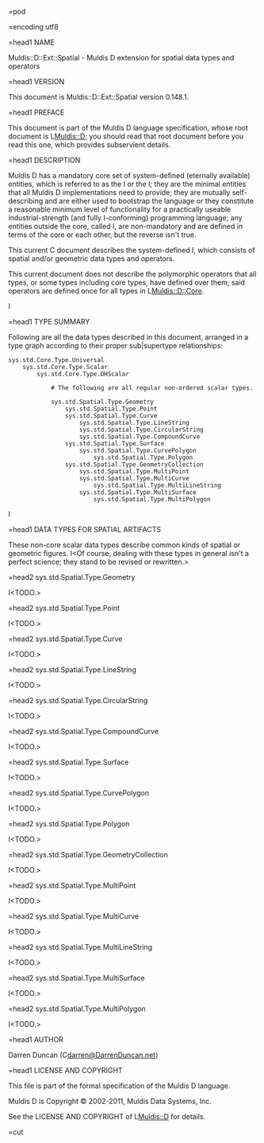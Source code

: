 =pod

=encoding utf8

=head1 NAME

Muldis::D::Ext::Spatial - Muldis D extension for spatial data types and operators

=head1 VERSION

This document is Muldis::D::Ext::Spatial version 0.148.1.

=head1 PREFACE

This document is part of the Muldis D language specification, whose root
document is L<Muldis::D>; you should read that root document
before you read this one, which provides subservient details.

=head1 DESCRIPTION

Muldis D has a mandatory core set of system-defined (eternally available)
entities, which is referred to as the I<Muldis D core> or the I<core>; they
are the minimal entities that all Muldis D implementations need to provide;
they are mutually self-describing and are either used to bootstrap the
language or they constitute a reasonable minimum level of functionality for
a practically useable industrial-strength (and fully I<TTM>-conforming)
programming language; any entities outside the core, called I<Muldis D
extensions>, are non-mandatory and are defined in terms of the core or each
other, but the reverse isn't true.

This current C<Spatial> document describes the system-defined I<Muldis D
Spatial Extension>, which consists of spatial and/or geometric data types
and operators.

This current document does not describe the polymorphic operators that all
types, or some types including core types, have defined over them; said
operators are defined once for all types in L<Muldis::D::Core>.

I<This documentation is pending.>

=head1 TYPE SUMMARY

Following are all the data types described in this document, arranged in a
type graph according to their proper sub|supertype relationships:

    sys.std.Core.Type.Universal
        sys.std.Core.Type.Scalar
            sys.std.Core.Type.DHScalar

                # The following are all regular non-ordered scalar types.

                sys.std.Spatial.Type.Geometry
                    sys.std.Spatial.Type.Point
                    sys.std.Spatial.Type.Curve
                        sys.std.Spatial.Type.LineString
                        sys.std.Spatial.Type.CircularString
                        sys.std.Spatial.Type.CompoundCurve
                    sys.std.Spatial.Type.Surface
                        sys.std.Spatial.Type.CurvePolygon
                            sys.std.Spatial.Type.Polygon
                    sys.std.Spatial.Type.GeometryCollection
                        sys.std.Spatial.Type.MultiPoint
                        sys.std.Spatial.Type.MultiCurve
                            sys.std.Spatial.Type.MultiLineString
                        sys.std.Spatial.Type.MultiSurface
                            sys.std.Spatial.Type.MultiPolygon

I<This documentation is pending.>

=head1 DATA TYPES FOR SPATIAL ARTIFACTS

These non-core scalar data types describe common kinds of spatial or
geometric figures.  I<Of course, dealing with these types in general isn't
a perfect science; they stand to be revised or rewritten.>

=head2 sys.std.Spatial.Type.Geometry

I<TODO.>

=head2 sys.std.Spatial.Type.Point

I<TODO.>

=head2 sys.std.Spatial.Type.Curve

I<TODO.>

=head2 sys.std.Spatial.Type.LineString

I<TODO.>

=head2 sys.std.Spatial.Type.CircularString

I<TODO.>

=head2 sys.std.Spatial.Type.CompoundCurve

I<TODO.>

=head2 sys.std.Spatial.Type.Surface

I<TODO.>

=head2 sys.std.Spatial.Type.CurvePolygon

I<TODO.>

=head2 sys.std.Spatial.Type.Polygon

I<TODO.>

=head2 sys.std.Spatial.Type.GeometryCollection

I<TODO.>

=head2 sys.std.Spatial.Type.MultiPoint

I<TODO.>

=head2 sys.std.Spatial.Type.MultiCurve

I<TODO.>

=head2 sys.std.Spatial.Type.MultiLineString

I<TODO.>

=head2 sys.std.Spatial.Type.MultiSurface

I<TODO.>

=head2 sys.std.Spatial.Type.MultiPolygon

I<TODO.>

=head1 AUTHOR

Darren Duncan (C<darren@DarrenDuncan.net>)

=head1 LICENSE AND COPYRIGHT

This file is part of the formal specification of the Muldis D language.

Muldis D is Copyright © 2002-2011, Muldis Data Systems, Inc.

See the LICENSE AND COPYRIGHT of L<Muldis::D> for details.

=cut
